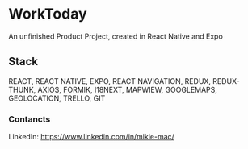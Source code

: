 # WorkToday

An unfinished Product Project, created in React Native and Expo

## Stack

REACT, REACT NATIVE, EXPO, REACT NAVIGATION, REDUX, REDUX-THUNK, AXIOS, FORMIK, I18NEXT, MAPWIEW, GOOGLEMAPS, GEOLOCATION, TRELLO, GIT

### Contancts

LinkedIn: https://www.linkedin.com/in/mikie-mac/
